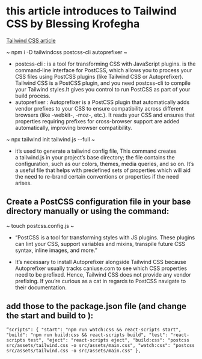 # this  article introduces to Tailwind CSS by Blessing Krofegha

[Tailwind CSS article](https://www.smashingmagazine.com/2020/02/tailwindcss-react-project/)


~ npm i -D tailwindcss postcss-cli autoprefixer ~

- postcss-cli : is a tool for transforming CSS with JavaScript plugins. is the command-line interface for PostCSS, which allows you to process your CSS files using PostCSS plugins (like Tailwind CSS or Autoprefixer). Tailwind CSS is a PostCSS plugin, and you need postcss-cli to compile your Tailwind styles.It gives you control to run PostCSS as part of your build process.
- autoprefixer :  Autoprefixer is a PostCSS plugin that automatically adds vendor prefixes to your CSS to ensure compatibility across different browsers (like -webkit-, -moz-, etc.). It reads your CSS and ensures that properties requiring prefixes for cross-browser support are added automatically, improving browser compatibility.

~ npx tailwind init tailwind.js --full ~

 - it’s used to generate a tailwind config file, This command creates a tailwind.js in your project’s base directory; the file contains the configuration, such as our colors, themes, media queries, and so on. It’s a useful file that helps with predefined sets of properties which will aid the need to re-brand certain conventions or properties if the need arises.

## Create a PostCSS configuration file in your base directory manually or using the command:

~ touch postcss.config.js ~

- “PostCSS is a tool for transforming styles with JS plugins. These plugins can lint your CSS, support variables and mixins, transpile future CSS syntax, inline images, and more.”

- It’s necessary to install Autoprefixer alongside Tailwind CSS because Autoprefixer usually tracks caniuse.com to see which CSS properties need to be prefixed. Hence, Tailwind CSS does not provide any vendor prefixing. If you’re curious as a cat in regards to PostCSS navigate to their documentation.   

## add those to the package.json file (and change the start and build to ):

 ` “scripts": {
    "start": "npm run watch:css && react-scripts start",
    "build": "npm run build:css && react-scripts build",
    "test": "react-scripts test",
    "eject": "react-scripts eject",
    "build:css": "postcss src/assets/tailwind.css -o src/assets/main.css",
    "watch:css": "postcss src/assets/tailwind.css -o src/assets/main.css"
  },
`
